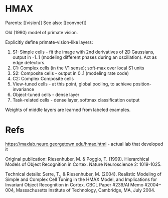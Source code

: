 # HMAX

Parents: [[vision]]
See also: [[convnet]]

Old (1990) model of primate vision.

Explicitly define primate-vision-like layers:
1. S1: Simple cells - fit the image with 2nd derivatives of 2D Gaussians, output in -1..1 (modeling different phases during an oscillation). Act as edge detectors.
2. C1: Complex cells (in the V1 sense); soft-max over local S1 units
3. S2: Composite cells - output in 0..1 (modeling rate code)
4. C2: Complex Composite cells
5. View-tuned cells - at this point, global pooling, to achieve position-invariance
6. Object-tuned cells - dense layer
7. Task-related cells - dense layer, softmax classification output

Weights of middle layers are learned from labeled examples.

# Refs

https://maxlab.neuro.georgetown.edu/hmax.html - actual lab that developed it

Original publication:
Riesenhuber, M. & Poggio, T. (1999). Hierarchical Models of Object Recognition in Cortex. Nature Neuroscience 2: 1019-1025.

Technical details:
Serre, T., & Riesenhuber, M. (2004). Realistic Modeling of Simple and Complex Cell Tuning in the HMAX Model, and Implications for Invariant Object Recognition in Cortex. CBCL Paper #239/AI Memo #2004&#x2012;004, Massachusetts Institute of Technology, Cambridge, MA, July 2004.
